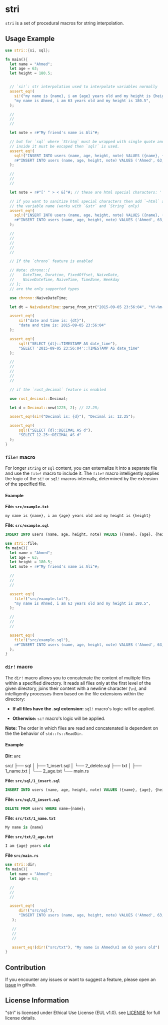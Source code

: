 # stri

`stri` is a set of procedural macros for string interpolation.

## Usage Example

```rust
use stri::{si, sql};

fn main(){
  let name = "Ahmed";
  let age = 63;
  let height = 180.5;


  // `si!`: str interpolation used to interpolate variables normally
  assert_eq!(
    si!("my name is {name}, i am {age} years old and my height is {height}"),
    "my name is Ahmed, i am 63 years old and my height is 180.5",
  );

  //
  //
  //

  let note = r#"My friend's name is Ali"#;

  // but for `sql` where `String` must be wrapped with single quote and each quote
  // inside it must be escaped then `sql!` is used.
  assert_eq!(
    sql!("INSERT INTO users (name, age, height, note) VALUES ({name}, {age}, {height}, {note})"),
    r#"INSERT INTO users (name, age, height, note) VALUES ('Ahmed', 63, 180.5, 'My friend''s name is Ali')"#,
  );

  //
  //
  //

  let note = r#"[' " > < &]"#; // these are html special characters: ' " > < &

  // if you want to sanitize html special characters then add `~html` as a suffix to
  // the variable name (works with `&str` and `String` only)
  assert_eq!(
    sql!("INSERT INTO users (name, age, height, note) VALUES ({name}, {age}, {height}, {~html note})"),
    r#"INSERT INTO users (name, age, height, note) VALUES ('Ahmed', 63, 180.5, '[&#39; &#34; &gt; &lt; &amp;]')"#,
  );

  //
  //
  //
  //
  //

  // If the `chrono` feature is enabled

  // Note: chrono::{
  //    DateTime, Duration, FixedOffset, NaiveDate,
  //    NaiveDateTime, NaiveTime, TimeZone, Weekday
  // };
  // are the only supported types

  use chrono::NaiveDateTime;

  let dt = NaiveDateTime::parse_from_str("2015-09-05 23:56:04", "%Y-%m-%d %H:%M:%S").unwrap();

  assert_eq!(
      si!("date and time is: {dt}"),
      "date and time is: 2015-09-05 23:56:04"
  );

  assert_eq!(
      sql!("SELECT {dt}::TIMESTAMP AS date_time"),
      "SELECT '2015-09-05 23:56:04'::TIMESTAMP AS date_time"
  );

  //
  //
  //
  //
  //

  // if the `rust_decimal` feature is enabled

  use rust_decimal::Decimal;

  let d = Decimal::new(1225, 2); // 12.25;

  assert_eq!(si!("Decimal is: {d}"), "Decimal is: 12.25");

  assert_eq!(
      sql!("SELECT {d}::DECIMAL AS d"),
      "SELECT 12.25::DECIMAL AS d"
  );
}
```

### `file!` macro

For longer `string` or `sql` content, you can externalize it into a separate file and use the `file!` macro to include it. The `file!` macro intelligently applies the logic of the `si!` or `sql!` macros internally, determined by the extension of the specified file.

#### Example

**File: `src/example.txt`**

```txt
my name is {name}, i am {age} years old and my height is {height}
```

**File: `src/example.sql`**

```sql
INSERT INTO users (name, age, height, note) VALUES ({name}, {age}, {height}, {note})
```

```rust
use stri::file;
fn main(){
  let name = "Ahmed";
  let age = 63;
  let height = 180.5;
  let note = r#"My friend's name is Ali"#;

  //
  //
  //

  assert_eq!(
    file!("src/example.txt"),
    "my name is Ahmed, i am 63 years old and my height is 180.5",
  );

  //
  //
  //

  assert_eq!(
    file!("src/example.sql"),
    r#"INSERT INTO users (name, age, height, note) VALUES ('Ahmed', 63, 180.5, 'My friend''s name is Ali')"#,
  );
}
```

### `dir!` macro

The `dir!` macro allows you to concatenate the content of multiple files within a specified directory. It reads all files only at the first level of the given directory, joins their content with a newline character (`\n`), and intelligently processes them based on the file extensions within the directory:

- **If all files have the .sql extension:** `sql!` macro's logic will be applied.

- **Otherwise:** `si!` macro's logic will be applied.

**Note:** The order in which files are read and concatenated is dependent on the the behavior of `std::fs::ReadDir`.

#### Example

**Dir: `src`**

src/
├── sql
│ ├── 1_insert.sql
│ └── 2_delete.sql
├── txt
│ ├── 1_name.txt
│ └── 2_age.txt
└── main.rs

**File: `src/sql/1_insert.sql`**

```sql
INSERT INTO users (name, age, height, note) VALUES ({name}, {age}, {height}, {note});
```

**File: `src/sql/2_insert.sql`**

```sql
DELETE FROM users WHERE name={name};
```

**File: `src/txt/1_name.txt`**

```sql
My name is {name}
```

**File: `src/txt/2_age.txt`**

```sql
I am {age} years old
```

**File `src/main.rs`**

```rust
use stri::dir;
fn main(){
  let name = "Ahmed";
  let age = 63;

  //
  //
  //

  assert_eq!(
      dir!("src/sql"),
      "INSERT INTO users (name, age, height, note) VALUES ('Ahmed', 63, 180.5, 'My friend''s name is Ali');\nDELETE FROM users WHERE name='Ahmed';"
   );

   //
   //
   //

   assert_eq!(dir!("src/txt"), "My name is Ahmed\nI am 63 years old")
}
```

## Contribution

If you encounter any issues or want to suggest a feature, please open an [issue](https://github.com/infinite-xdev-void/stri/issues) in github.

## License Information

"stri" is licensed under Ethical Use License (EUL v1.0). see [LICENSE](https://github.com/infinite-xdev-void/stri/blob/main/LICENSE) for full license details.
